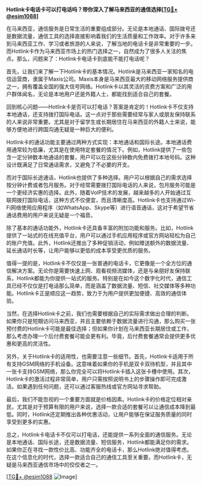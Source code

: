 **Hotlink卡电话卡可以打电话吗？带你深入了解马来西亚的通信选择[[TG💪+ @esim1088](https://t.me/s/esim1088)]**

在马来西亚，通信服务是日常生活的重要组成部分。无论是本地通话、国际拨号还是数据流量，通信工具的选择直接影响着我们的生活质量和工作效率。对于许多来到马来西亚工作、学习或者旅游的人来说，了解当地的电话卡是非常重要的一步。而Hotlink卡作为马来西亚市场上的热门选择之一，自然成为了很多人关注的焦点。那么，问题来了：Hotlink卡电话卡到底能不能打电话呢？

首先，让我们来了解一下Hotlink卡的基本情况。Hotlink是马来西亚一家知名的电信运营商，隶属于Maxis公司。Maxis本身是马来西亚最大的移动网络服务提供商之一，拥有覆盖全国的强大信号网络。Hotlink卡以其灵活的资费方案和广泛的用户群体闻名，无论是本地用户还是外籍人士，都能找到适合自己的套餐。

回到核心问题——Hotlink卡是否可以打电话？答案是肯定的！Hotlink卡不仅支持本地通话，还支持拨打国际电话。这一点对于那些需要经常与家人或朋友保持联系的人来说非常重要。尤其是对于留学生或长期居住在马来西亚的外籍人士来说，能够方便地进行跨国沟通无疑是一种巨大的便利。

Hotlink卡的通话功能主要通过两种方式实现：本地通话和国际长途。本地通话费用通常较为低廉，尤其是在使用特定套餐的情况下。例如，Hotlink提供了一些包含一定分钟数本地通话的套餐，用户可以在这些分钟数内免费拨打本地号码。这种设计既满足了日常通话需求，又避免了不必要的开支。

而对于国际长途通话，Hotlink也提供了多种选择。用户可以根据自己的需求选择按分钟计费或者包月服务。对于经常需要拨打国际电话的人来说，包月服务可能是一个更经济实惠的选择。此外，随着VoIP技术的发展，越来越多的人开始通过互联网拨打国际电话，这种方式不仅便宜，而且清晰度高。Hotlink卡也支持通过Wi-Fi网络使用应用程序（如WhatsApp、Skype等）进行语音通话，这对于希望节省通话费用的用户来说无疑是一个福音。

除了基本的通话功能外，Hotlink卡还具备丰富的附加功能和服务。比如，Hotlink提供了一站式的在线充值平台，用户可以通过手机应用程序或官方网站轻松为自己的账户充值。此外，Hotlink还推出了多种促销活动，例如赠送额外的数据流量、延长通话时长等，让用户能够以更低的成本享受更优质的服务。

值得一提的是，Hotlink卡不仅仅是一张普通的电话卡，它更像是一个全方位的通信解决方案。无论你是需要快速上网、观看视频流媒体，还是与亲朋好友保持联系，Hotlink都能为你提供一站式的服务。特别是在如今这个数字化时代，通信工具已经不仅仅是打电话那么简单，而是涵盖了数据流量、短信、社交媒体等多种功能。Hotlink卡正是顺应这一趋势，致力于为用户提供更加便捷、高效的通信体验。

当然，在选择Hotlink卡之前，我们也需要根据自己的实际需求做出合理的判断。如果你只是短期访问马来西亚，并且主要依赖于数据流量进行沟通，那么购买一张预付费的Hotlink卡可能是最佳选择；但如果你计划在马来西亚长期居住或工作，那么考虑办理一个后付费套餐可能会更有利。毕竟，后付费套餐通常会提供更多优惠和更高的灵活性。

另外，关于Hotlink卡的适用性，也需要注意一些细节。首先，Hotlink卡适用于所有支持GSM网络的手机设备。这意味着如果你的手机是双卡双待机型，并且其中一张卡支持GSM网络，那么你完全可以将Hotlink卡插入这张卡槽中使用。其次，Hotlink卡的激活过程非常简单，用户只需按照说明书上的步骤操作即可完成激活。如果遇到任何问题，还可以通过客服热线或官方网站寻求帮助。

最后，我们不能忽视的一个重要方面就是价格因素。Hotlink卡的价格定位相对亲民，尤其是对于预算有限的用户来说，选择一款合适的套餐可以让通信成本降到最低。同时，Hotlink还定期推出各种优惠活动，让用户能够在保证服务质量的同时享受到更多的实惠。

总之，Hotlink卡电话卡不仅可以打电话，还能提供一系列全面的通信服务。无论是本地通话、国际长途，还是数据流量、短信服务，Hotlink都能满足你的需求。如果你正在寻找一款性价比高、功能齐全的电话卡，那么Hotlink绝对值得考虑。在这个信息化的时代，选择一款适合自己的通信工具至关重要。而Hotlink卡，无疑是马来西亚通信市场中的佼佼者之一。

[[TG💪+ @esim1088](https://t.me/s/esim1088) ![Image](https://i.postimg.cc/4NQfJmqS/Snipaste-2025-05-13-00-14-12.png)]